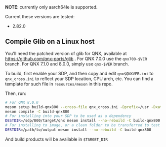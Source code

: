 **NOTE**: currently only aarch64le is supported.

Current these versions are tested:
+ 2.82.0

## Compile Glib on a Linux host
You'll need the patched version of glib for QNX, available at https://github.com/qnx-ports/glib . For QNX 7.0.0 use the `qnx700-$VER` branch. For QNX 7.1.0 and 8.0.0, simply use `qnx-$VER` branch.

To build, first enable your SDP, and then copy and edit `qnx$QNXVER.ini` to `qnx_cross.ini` to reflect your SDP location, CPU arch, etc. You can find a template for such file in `resources/meson` in this repo.

Then, run:

``` bash
# For QNX 8.0.0
meson setup build-qnx800 --cross-file qnx_cross.ini -Dprefix=/usr -Dxattr=false
meson compile -C build-qnx800
# For installing into your SDP to be used as a dependency
DESTDIR=/sdp/800/target/qnx meson install --no-rebuild -C build-qnx800
# For installing to image, or a clean folder to be transferred to test platform
DESTDIR=/path/to/output meson install --no-rebuild -C build-qnx800
```

And build products will be available in `$TARGET_DIR`
